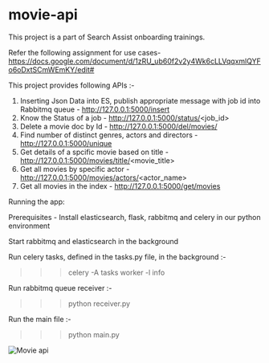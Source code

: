 # movie-api
This project is a part of Search Assist onboarding trainings.

Refer the following assignment for use cases- 
https://docs.google.com/document/d/1zRU_ub60f2v2y4Wk6cLLVqqxmlQYFo6oDxtSCmWEmKY/edit#

This project provides following APIs :-
1. Inserting Json Data into ES, publish appropriate message with job id into Rabbitmq queue - http://127.0.0.1:5000/insert
2. Know the Status of a job  - http://127.0.0.1:5000/status/<job_id>
3. Delete a movie doc by Id - http://127.0.0.1:5000/del/movies/<id>
4. Find number of distinct genres, actors and directors - http://127.0.0.1:5000/unique
5. Get details of a spcific movie based on title - http://127.0.0.1:5000/movies/title/<movie_title>
6. Get all movies by specific actor - http://127.0.0.1:5000/movies/actors/<actor_name>
7. Get all movies in the index - http://127.0.0.1:5000/get/movies

Running the app:

Prerequisites - Install elasticsearch, flask, rabbitmq and celery in our python environment
  
Start rabbitmq and elasticsearch in the background

Run celery tasks, defined in the tasks.py file, in the background :-
>>> celery -A tasks worker -l info

Run rabbitmq queue receiver :-
>>> python receiver.py

Run the main file :-
>>> python main.py

![Movie api](https://user-images.githubusercontent.com/109270412/182840739-93ff7109-272a-4486-a83e-0befd9b6e685.jpg)
